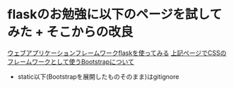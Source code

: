 flaskのお勉強に以下のページを試してみた + そこからの改良
===

[ウェブアプリケーションフレームワークflaskを使ってみる](http://qiita.com/ynakayama/items/2cc0b1d3cf1a2da612e4)
[上記ページでCSSのフレームワークとして使うBootstrapについて](http://techacademy.jp/magazine/6270)

- static以下(Bootstrapを展開したものそのまま)はgitignore
